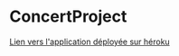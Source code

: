 # ConcertProject

[Lien vers l'application déployée sur héroku](http://david-binaud-concertproject.herokuapp.com/public/concert/next)

